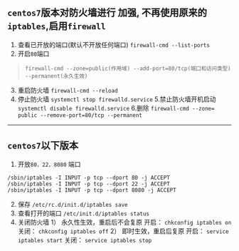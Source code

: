 ## `centos7`版本对防火墙进行 加强,  不再使用原来的`iptables`,启用`firewall`

1. 查看已开放的端口(默认不开放任何端口)
`firewall-cmd --list-ports`
2. 开启`80`端口
> `firewall-cmd --zone=public(作用域) --add-port=80/tcp(端口和访问类型) --permanent(永久生效)`
3. 重启防火墙
`firewall-cmd --reload`
4. 停止防火墙
`systemctl stop firewalld.service`
5.禁止防火墙开机启动
`systemctl disable firewalld.service`
6.删除
`firewall-cmd --zone= public --remove-port=80/tcp --permanent`

----------------------------------------------------------------
## `centos7`以下版本

1. 开放`80，22，8080` 端口
```shell
/sbin/iptables -I INPUT -p tcp --dport 80 -j ACCEPT
/sbin/iptables -I INPUT -p tcp --dport 22 -j ACCEPT
/sbin/iptables -I INPUT -p tcp --dport 8080 -j ACCEPT
```
2. 保存
`/etc/rc.d/init.d/iptables save`
3. 查看打开的端口
`/etc/init.d/iptables status`
4. 关闭防火墙 
    1） 永久性生效，重启后不会复原
    开启： `chkconfig iptables on`
    关闭： `chkconfig iptables off`
    2） 即时生效，重启后复原
    开启： `service iptables start`
    关闭： `service iptables stop`
